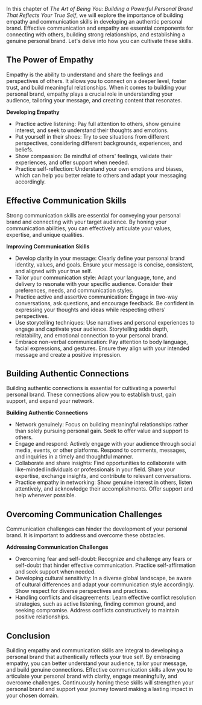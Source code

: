
In this chapter of *The Art of Being You: Building a Powerful Personal Brand That Reflects Your True Self*, we will explore the importance of building empathy and communication skills in developing an authentic personal brand. Effective communication and empathy are essential components for connecting with others, building strong relationships, and establishing a genuine personal brand. Let's delve into how you can cultivate these skills.

The Power of Empathy
--------------------

Empathy is the ability to understand and share the feelings and perspectives of others. It allows you to connect on a deeper level, foster trust, and build meaningful relationships. When it comes to building your personal brand, empathy plays a crucial role in understanding your audience, tailoring your message, and creating content that resonates.

**Developing Empathy**

* Practice active listening: Pay full attention to others, show genuine interest, and seek to understand their thoughts and emotions.
* Put yourself in their shoes: Try to see situations from different perspectives, considering different backgrounds, experiences, and beliefs.
* Show compassion: Be mindful of others' feelings, validate their experiences, and offer support when needed.
* Practice self-reflection: Understand your own emotions and biases, which can help you better relate to others and adapt your messaging accordingly.

Effective Communication Skills
------------------------------

Strong communication skills are essential for conveying your personal brand and connecting with your target audience. By honing your communication abilities, you can effectively articulate your values, expertise, and unique qualities.

**Improving Communication Skills**

* Develop clarity in your message: Clearly define your personal brand identity, values, and goals. Ensure your message is concise, consistent, and aligned with your true self.
* Tailor your communication style: Adapt your language, tone, and delivery to resonate with your specific audience. Consider their preferences, needs, and communication styles.
* Practice active and assertive communication: Engage in two-way conversations, ask questions, and encourage feedback. Be confident in expressing your thoughts and ideas while respecting others' perspectives.
* Use storytelling techniques: Use narratives and personal experiences to engage and captivate your audience. Storytelling adds depth, relatability, and emotional connection to your personal brand.
* Embrace non-verbal communication: Pay attention to body language, facial expressions, and gestures. Ensure they align with your intended message and create a positive impression.

Building Authentic Connections
------------------------------

Building authentic connections is essential for cultivating a powerful personal brand. These connections allow you to establish trust, gain support, and expand your network.

**Building Authentic Connections**

* Network genuinely: Focus on building meaningful relationships rather than solely pursuing personal gain. Seek to offer value and support to others.
* Engage and respond: Actively engage with your audience through social media, events, or other platforms. Respond to comments, messages, and inquiries in a timely and thoughtful manner.
* Collaborate and share insights: Find opportunities to collaborate with like-minded individuals or professionals in your field. Share your expertise, exchange insights, and contribute to relevant conversations.
* Practice empathy in networking: Show genuine interest in others, listen attentively, and acknowledge their accomplishments. Offer support and help whenever possible.

Overcoming Communication Challenges
-----------------------------------

Communication challenges can hinder the development of your personal brand. It is important to address and overcome these obstacles.

**Addressing Communication Challenges**

* Overcoming fear and self-doubt: Recognize and challenge any fears or self-doubt that hinder effective communication. Practice self-affirmation and seek support when needed.
* Developing cultural sensitivity: In a diverse global landscape, be aware of cultural differences and adapt your communication style accordingly. Show respect for diverse perspectives and practices.
* Handling conflicts and disagreements: Learn effective conflict resolution strategies, such as active listening, finding common ground, and seeking compromise. Address conflicts constructively to maintain positive relationships.

Conclusion
----------

Building empathy and communication skills are integral to developing a personal brand that authentically reflects your true self. By embracing empathy, you can better understand your audience, tailor your message, and build genuine connections. Effective communication skills allow you to articulate your personal brand with clarity, engage meaningfully, and overcome challenges. Continuously honing these skills will strengthen your personal brand and support your journey toward making a lasting impact in your chosen domain.
